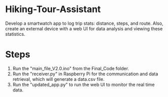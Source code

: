# Hiking-Tour-Assistant
Develop a smartwatch app to log trip stats: distance, steps, and route. Also, create an external device with a web UI for data analysis and viewing these statistics.

# Steps
1. Run the "main_file_V2.0.ino" from the Final_Code folder.
2. Run the "receiver.py" in Raspberry Pi for the communication and data retrieval, which will generate a data.csv file.
3. Run the "updated_app.py" to run the web UI to monitor the real time data.
   
